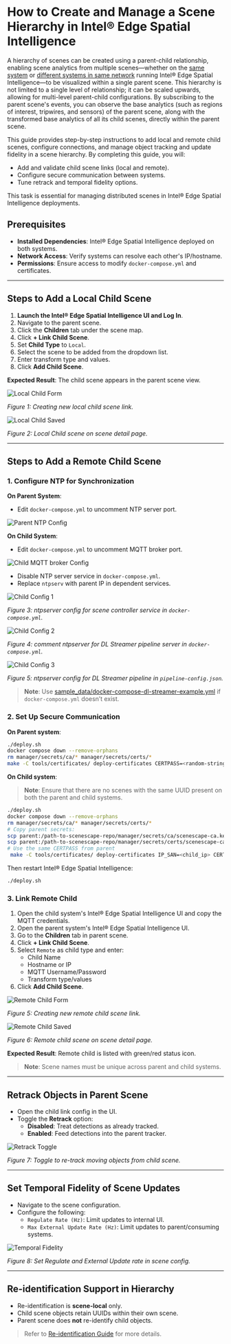 # How to Create and Manage a Scene Hierarchy in Intel® Edge Spatial Intelligence

A hierarchy of scenes can be created using a parent-child relationship, enabling scene analytics from multiple scenes—whether on the [same system](#steps-to-add-a-local-child-scene) or [different systems in same network](#steps-to-add-a-remote-child-scene) running Intel® Edge Spatial Intelligence—to be visualized within a single parent scene. This hierarchy is not limited to a single level of relationship; it can be scaled upwards, allowing for multi-level parent-child configurations. By subscribing to the parent scene's events, you can observe the base analytics (such as regions of interest, tripwires, and sensors) of the parent scene, along with the transformed base analytics of all its child scenes, directly within the parent scene.

This guide provides step-by-step instructions to add local and remote child scenes, configure connections, and manage object tracking and update fidelity in a scene hierarchy. By completing this guide, you will:

- Add and validate child scene links (local and remote).
- Configure secure communication between systems.
- Tune retrack and temporal fidelity options.

This task is essential for managing distributed scenes in Intel® Edge Spatial Intelligence deployments.

## Prerequisites

- **Installed Dependencies**: Intel® Edge Spatial Intelligence deployed on both systems.
- **Network Access**: Verify systems can resolve each other's IP/hostname.
- **Permissions**: Ensure access to modify `docker-compose.yml` and certificates.

---

## Steps to Add a Local Child Scene

1. **Launch the Intel® Edge Spatial Intelligence UI and Log In**.
2. Navigate to the parent scene.
3. Click the **Children** tab under the scene map.
4. Click **+ Link Child Scene**.
5. Set **Child Type** to `Local`.
6. Select the scene to be added from the dropdown list.
7. Enter transform type and values.
8. Click **Add Child Scene**.

**Expected Result**: The child scene appears in the parent scene view.

![Local Child Form](images/ui/local_child_link_form.png)

_Figure 1: Creating new local child scene link._

![Local Child Saved](images/ui/local_child_saved.png)

_Figure 2: Local Child scene on scene detail page._

---

## Steps to Add a Remote Child Scene

### 1. Configure NTP for Synchronization

**On Parent System**:

- Edit `docker-compose.yml` to uncomment NTP server port.

![Parent NTP Config](images/parent_ntp_conf.png)

**On Child System**:

- Edit `docker-compose.yml` to uncomment MQTT broker port.

![Child MQTT broker Config](images/child_broker_conf.png)

- Disable NTP server service in `docker-compose.yml`.
- Replace `ntpserv` with parent IP in dependent services.

![Child Config 1](images/child_ntp_conf_1.png)

_Figure 3: ntpserver config for scene controller service in `docker-compose.yml`._

![Child Config 2](images/child_ntp_conf_2.png)

_Figure 4: comment ntpserver for DL Streamer pipeline server in `docker-compose.yml`._

![Child Config 3](images/child_ntp_conf_3.png)

_Figure 5: ntpserver config for DL Streamer pipeline in `pipeline-config.json`._

> **Note**: Use [sample_data/docker-compose-dl-streamer-example.yml](https://github.com/open-edge-platform/scenescape/blob/main/sample_data/docker-compose-dl-streamer-example.yml) if `docker-compose.yml` doesn’t exist.

### 2. Set Up Secure Communication

**On Parent system**:

```bash
./deploy.sh
docker compose down --remove-orphans
rm manager/secrets/ca/* manager/secrets/certs/*
make -C tools/certificates/ deploy-certificates CERTPASS=<random-string>
```

**On Child system**:

> **Note**: Ensure that there are no scenes with the same UUID present on both the parent and child systems.

```bash
./deploy.sh
docker compose down --remove-orphans
rm manager/secrets/ca/* manager/secrets/certs/*
# Copy parent secrets:
scp parent:/path-to-scenescape-repo/manager/secrets/ca/scenescape-ca.key ./manager/secrets/ca/
scp parent:/path-to-scenescape-repo/manager/secrets/certs/scenescape-ca.pem ./manager/secrets/certs/
# Use the same CERTPASS from parent
 make -C tools/certificates/ deploy-certificates IP_SAN=<child_ip> CERTPASS=<random-string-used-in-parent>
```

Then restart Intel® Edge Spatial Intelligence:

```bash
./deploy.sh
```

### 3. Link Remote Child

1. Open the child system's Intel® Edge Spatial Intelligence UI and copy the MQTT credentials.
2. Open the parent system's Intel® Edge Spatial Intelligence UI.
3. Go to the **Children** tab in parent scene.
4. Click **+ Link Child Scene**.
5. Select `Remote` as child type and enter:
   - Child Name
   - Hostname or IP
   - MQTT Username/Password
   - Transform type/values
6. Click **Add Child Scene**.

![Remote Child Form](images/ui/remote_child_link_form.png)

_Figure 5: Creating new remote child scene link._

![Remote Child Saved](images/ui/remote_child_saved.png)

_Figure 6: Remote child scene on scene detail page._

**Expected Result**: Remote child is listed with green/red status icon.

> **Note**: Scene names must be unique across parent and child systems.

---

## Retrack Objects in Parent Scene

- Open the child link config in the UI.
- Toggle the **Retrack** option:
  - **Disabled**: Treat detections as already tracked.
  - **Enabled**: Feed detections into the parent tracker.

![Retrack Toggle](images/ui/child-link-retrack.png)

_Figure 7: Toggle to re-track moving objects from child scene._

---

## Set Temporal Fidelity of Scene Updates

- Navigate to the scene configuration.
- Configure the following:
  - `Regulate Rate (Hz)`: Limit updates to internal UI.
  - `Max External Update Rate (Hz)`: Limit updates to parent/consuming systems.

![Temporal Fidelity](images/ui/temporal-fidelity.png)

_Figure 8: Set Regulate and External Update rate in scene config._

---

## Re-identification Support in Hierarchy

- Re-identification is **scene-local** only.
- Child scene objects retain UUIDs within their own scene.
- Parent scene does **not** re-identify child objects.

> Refer to [Re-identification Guide](How-to-enable-reidentification.md) for more details.

